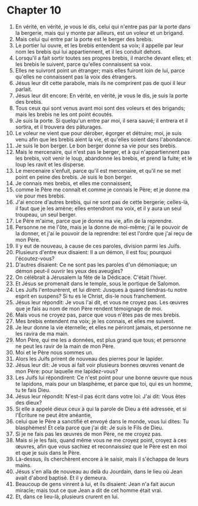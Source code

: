 # Chapter 10

1. En vérité, en vérité, je vous le dis, celui qui n'entre pas par la porte dans la bergerie, mais qui y monte par ailleurs, est un voleur et un brigand.
2. Mais celui qui entre par la porte est le berger des brebis.
3. Le portier lui ouvre, et les brebis entendent sa voix; il appelle par leur nom les brebis qui lui appartiennent, et il les conduit dehors.
4. Lorsqu'il a fait sortir toutes ses propres brebis, il marche devant elles; et les brebis le suivent, parce qu'elles connaissent sa voix.
5. Elles ne suivront point un étranger; mais elles fuiront loin de lui, parce qu'elles ne connaissent pas la voix des étrangers.
6. Jésus leur dit cette parabole, mais ils ne comprirent pas de quoi il leur parlait.
7. Jésus leur dit encore: En vérité, en vérité, je vous le dis, je suis la porte des brebis.
8. Tous ceux qui sont venus avant moi sont des voleurs et des brigands; mais les brebis ne les ont point écoutés.
9. Je suis la porte. Si quelqu'un entre par moi, il sera sauvé; il entrera et il sortira, et il trouvera des pâturages.
10. Le voleur ne vient que pour dérober, égorger et détruire; moi, je suis venu afin que les brebis aient la vie, et qu'elles soient dans l'abondance.
11. Je suis le bon berger. Le bon berger donne sa vie pour ses brebis.
12. Mais le mercenaire, qui n'est pas le berger, et à qui n'appartiennent pas les brebis, voit venir le loup, abandonne les brebis, et prend la fuite; et le loup les ravit et les disperse.
13. Le mercenaire s'enfuit, parce qu'il est mercenaire, et qu'il ne se met point en peine des brebis. Je suis le bon berger.
14. Je connais mes brebis, et elles me connaissent,
15. comme le Père me connaît et comme je connais le Père; et je donne ma vie pour mes brebis.
16. J'ai encore d'autres brebis, qui ne sont pas de cette bergerie; celles-là, il faut que je les amène; elles entendront ma voix, et il y aura un seul troupeau, un seul berger.
17. Le Père m'aime, parce que je donne ma vie, afin de la reprendre.
18. Personne ne me l'ôte, mais je la donne de moi-même; j'ai le pouvoir de la donner, et j'ai le pouvoir de la reprendre: tel est l'ordre que j'ai reçu de mon Père.
19. Il y eut de nouveau, à cause de ces paroles, division parmi les Juifs.
20. Plusieurs d'entre eux disaient: Il a un démon, il est fou; pourquoi l'écoutez-vous?
21. D'autres disaient: Ce ne sont pas les paroles d'un démoniaque; un démon peut-il ouvrir les yeux des aveugles?
22. On célébrait à Jérusalem la fête de la Dédicace. C'était l'hiver.
23. Et Jésus se promenait dans le temple, sous le portique de Salomon.
24. Les Juifs l'entourèrent, et lui dirent: Jusques à quand tiendras-tu notre esprit en suspens? Si tu es le Christ, dis-le nous franchement.
25. Jésus leur répondit: Je vous l'ai dit, et vous ne croyez pas. Les œuvres que je fais au nom de mon Père rendent témoignage de moi.
26. Mais vous ne croyez pas, parce que vous n'êtes pas de mes brebis.
27. Mes brebis entendent ma voix; je les connais, et elles me suivent.
28. Je leur donne la vie éternelle; et elles ne périront jamais, et personne ne les ravira de ma main.
29. Mon Père, qui me les a données, est plus grand que tous; et personne ne peut les ravir de la main de mon Père.
30. Moi et le Père nous sommes un.
31. Alors les Juifs prirent de nouveau des pierres pour le lapider.
32. Jésus leur dit: Je vous ai fait voir plusieurs bonnes œuvres venant de mon Père: pour laquelle me lapidez-vous?
33. Les Juifs lui répondirent: Ce n'est point pour une bonne œuvre que nous te lapidons, mais pour un blasphème, et parce que toi, qui es un homme, tu te fais Dieu.
34. Jésus leur répondit: N'est-il pas écrit dans votre loi: J'ai dit: Vous êtes des dieux?
35. Si elle a appelé dieux ceux à qui la parole de Dieu a été adressée, et si l'Écriture ne peut être anéantie,
36. celui que le Père a sanctifié et envoyé dans le monde, vous lui dites: Tu blasphèmes! Et cela parce que j'ai dit: Je suis le Fils de Dieu.
37. Si je ne fais pas les œuvres de mon Père, ne me croyez pas.
38. Mais si je les fais, quand même vous ne me croyez point, croyez à ces œuvres, afin que vous sachiez et reconnaissiez que le Père est en moi et que je suis dans le Père.
39. Là-dessus, ils cherchèrent encore à le saisir, mais il s'échappa de leurs mains.
40. Jésus s'en alla de nouveau au delà du Jourdain, dans le lieu où Jean avait d'abord baptisé. Et il y demeura.
41. Beaucoup de gens vinrent à lui, et ils disaient: Jean n'a fait aucun miracle; mais tout ce que Jean a dit de cet homme était vrai.
42. Et, dans ce lieu-là, plusieurs crurent en lui.

